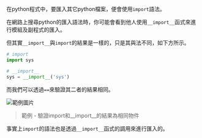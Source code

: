 <!-- title: [python]import和__import__的差別 -->
<!-- category: scripting -->
<!-- tags: python -->
<!-- published time: 2022/05/19 -->

在python程式中，要匯入其它python檔案，便會使用`import`語法。

在網路上搜尋python的匯入語法時，你可能會看到他人使用`__import__`函式來進行模組及副程式的匯入。

但其實`__import__`與`import`的結果是一樣的，只是其與法不同，如下方所示。

```py
# import
import sys

# __import__
sys = __import__('sys')
```

而我們可以透過`==`來驗證其二者的結果相同。

![範例圖片](image/articleImage/import_exam5.wm.png)

> 範例 - 驗證import和\_\_import\_\_的結果為相同物件

事實上`import`的語法也是透過`__import__`函式的調用來進行匯入的。